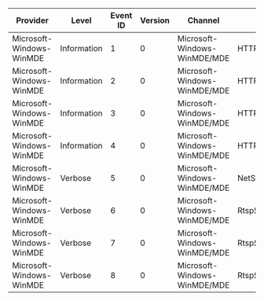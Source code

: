 Provider                  |  Level        |  Event ID  |  Version  |  Channel                       |  Task                          |  Opcode  |  Keyword  |  Message
--------------------------|---------------|------------|-----------|--------------------------------|--------------------------------|----------|-----------|--------------------------------------------------------------------------
Microsoft-Windows-WinMDE  |  Information  |  1         |  0        |  Microsoft-Windows-WinMDE/MDE  |  HTTP Listener                 |  Start   |           |  HttpListener@{Object} object created
Microsoft-Windows-WinMDE  |  Information  |  2         |  0        |  Microsoft-Windows-WinMDE/MDE  |  HTTP Listener                 |  Stop    |           |  HttpListener@{Object} object destroyed
Microsoft-Windows-WinMDE  |  Information  |  3         |  0        |  Microsoft-Windows-WinMDE/MDE  |  HTTP Listener                 |          |           |  HttpListener@{Object} HTTP request received
Microsoft-Windows-WinMDE  |  Information  |  4         |  0        |  Microsoft-Windows-WinMDE/MDE  |  HTTP Listener                 |          |           |  HttpListener@{Object} sending HTTP response entity body ({Value} chunks)
Microsoft-Windows-WinMDE  |  Verbose      |  5         |  0        |  Microsoft-Windows-WinMDE/MDE  |  NetStreamSink_SampleRequests  |          |           |  NetStreamSink_SampleRequests @{Object} {Value} requests
Microsoft-Windows-WinMDE  |  Verbose      |  6         |  0        |  Microsoft-Windows-WinMDE/MDE  |  RtspSink_SetWorkQueueTask     |          |           |  RtspSink_SetWorkQueue @{Object} {StreamIndex} requests
Microsoft-Windows-WinMDE  |  Verbose      |  7         |  0        |  Microsoft-Windows-WinMDE/MDE  |  RtspSink_ProcessSampleTask    |  Start   |           |  RtspSink_ProcessSample_Start @{Object}
Microsoft-Windows-WinMDE  |  Verbose      |  8         |  0        |  Microsoft-Windows-WinMDE/MDE  |  RtspSink_ProcessSampleTask    |  Stop    |           |  RtspSink_ProcessSample_Stop @{Object}